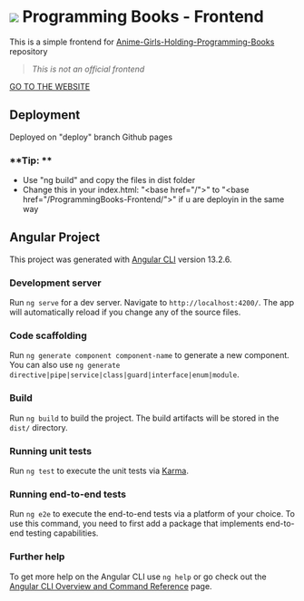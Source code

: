 # ![](https://raw.githubusercontent.com/GalletaOreo98/ProgrammingBooks-Frontend/main/src/favicon.ico) Programming Books - Frontend

This is a simple frontend for [Anime-Girls-Holding-Programming-Books](https://github.com/cat-milk/Anime-Girls-Holding-Programming-Books) repository  
> *This is not an official frontend*

[GO TO THE WEBSITE](https://galletaoreo98.github.io/ProgrammingBooks-Frontend/)

## Deployment  

Deployed on "deploy" branch Github pages

### **Tip: **  
- Use "ng build" and copy the files in dist folder
- Change this in your index.html: "\<base href="/">" to "\<base href="/ProgrammingBooks-Frontend/">" if u are deployin in the same way

## Angular Project

This project was generated with [Angular CLI](https://github.com/angular/angular-cli) version 13.2.6.

### Development server

Run `ng serve` for a dev server. Navigate to `http://localhost:4200/`. The app will automatically reload if you change any of the source files.

### Code scaffolding

Run `ng generate component component-name` to generate a new component. You can also use `ng generate directive|pipe|service|class|guard|interface|enum|module`.

### Build

Run `ng build` to build the project. The build artifacts will be stored in the `dist/` directory.

### Running unit tests

Run `ng test` to execute the unit tests via [Karma](https://karma-runner.github.io).

### Running end-to-end tests

Run `ng e2e` to execute the end-to-end tests via a platform of your choice. To use this command, you need to first add a package that implements end-to-end testing capabilities.

### Further help

To get more help on the Angular CLI use `ng help` or go check out the [Angular CLI Overview and Command Reference](https://angular.io/cli) page.

